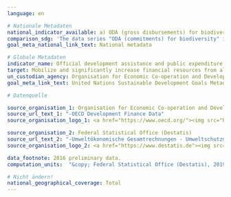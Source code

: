 ```yaml
---
language: en

# Nationale Metadaten
national_indicator_available: a) ODA (gross disbursements) for biodiversity <br> b) Environmental protection expenditure
comparison_sdg: 'The data series "ODA (commitments) for biodiversity" is compliant with the global SDG Metadata. "Environmental protection expenditure" is an additional indicator.'
goal_meta_national_link_text: National metadata

# Globale Metadaten
indicator_name: Official development assistance and public expenditure on conservation and sustainable use of biodiversity and ecosystems
target: Mobilize and significantly increase financial resources from all sources to conserve and sustainably use biodiversity and ecosystems
un_custodian_agency: Organisation for Economic Co-operation and Development (OECD)
goal_meta_link_text: United Nations Sustainable Development Goals Metadata

# Datenquelle

source_organisation_1: Organisation for Economic Co-operation and Development (OECD)
source_url_text_1: "-OECD Development Finance Data"
source_organisation_logo_1: <a href="https://www.oecd.org/"><img src="https://g205sdgs.github.io/sdg-indicators/public/LogosEn/oecd.png" alt="Logo OECD" /></a>

source_organisation_2: Federal Statistical Office (Destatis)
source_url_text_2: "-Umweltökonomische Gesamtrechnungen - Umweltschutzmaßnahmen (Only available in German)"
source_organisation_logo_2: <a href="https://www.destatis.de"><img src="https://g205sdgs.github.io/sdg-indicators/public/LogosEn/destatis.png" alt="Logo Destatis" /></a>

data_footnote: 2016 preliminary data.
computation_units:  "&copy; Federal Statistical Office (Destatis), 2019"

# Nicht ändern!
national_geographical_coverage: Total
---
```

